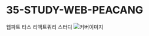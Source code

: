 # 35-STUDY-WEB-PEACANG
웹파트 타스 리액트쿼리 스터디
![커버이미지](https://github.com/user-attachments/assets/7541deae-8d5b-4c20-8e2f-fdff8eb5144e)
